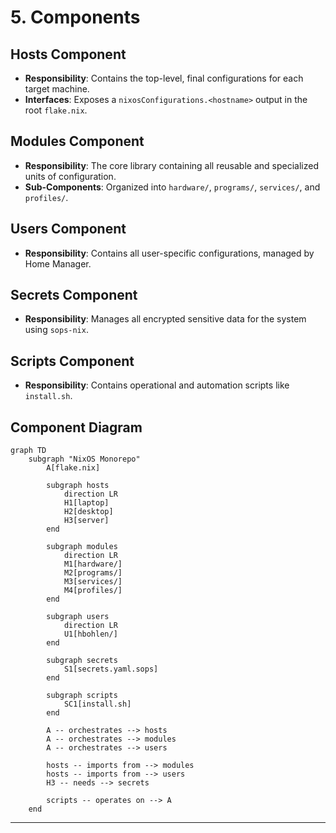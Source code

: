 # 5. Components

## Hosts Component
* **Responsibility**: Contains the top-level, final configurations for each target machine.
* **Interfaces**: Exposes a `nixosConfigurations.<hostname>` output in the root `flake.nix`.

## Modules Component
* **Responsibility**: The core library containing all reusable and specialized units of configuration.
* **Sub-Components**: Organized into `hardware/`, `programs/`, `services/`, and `profiles/`.

## Users Component
* **Responsibility**: Contains all user-specific configurations, managed by Home Manager.

## Secrets Component
* **Responsibility**: Manages all encrypted sensitive data for the system using `sops-nix`.

## Scripts Component
* **Responsibility**: Contains operational and automation scripts like `install.sh`.

## Component Diagram
```mermaid
graph TD
    subgraph "NixOS Monorepo"
        A[flake.nix]

        subgraph hosts
            direction LR
            H1[laptop]
            H2[desktop]
            H3[server]
        end

        subgraph modules
            direction LR
            M1[hardware/]
            M2[programs/]
            M3[services/]
            M4[profiles/]
        end

        subgraph users
            direction LR
            U1[hbohlen/]
        end

        subgraph secrets
            S1[secrets.yaml.sops]
        end

        subgraph scripts
            SC1[install.sh]
        end

        A -- orchestrates --> hosts
        A -- orchestrates --> modules
        A -- orchestrates --> users

        hosts -- imports from --> modules
        hosts -- imports from --> users
        H3 -- needs --> secrets

        scripts -- operates on --> A
    end
```

---